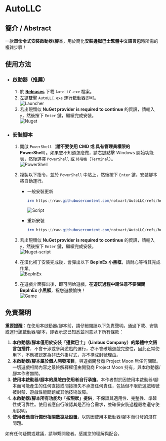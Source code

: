 # AutoLLC

## 簡介 / Abstract

一款**單命令式安裝啟動器/腳本**，用於簡化**安裝邊獄巴士繁體中文語言包**時所需的複雜步驟！

## 使用方法

- ### 啟動器（推薦）

   1. 於 [**Releases**](https://github.com/notxart/AutoLLC/releases/latest) 下載 `AutoLLC.exe` 檔案。
   2. 左鍵雙擊 `AutoLLC.exe` 運行啟動器即可。\
   ![Launcher](https://github.com/user-attachments/assets/e658d2d7-93fa-4842-ab9b-78f7effaaa62)
   3. 若出現類似 **NuGet provider is required to continue** 的資訊，請輸入 `y`，然後按下 `Enter` 鍵，繼續完成安裝。\
   ![Nuget](https://github.com/user-attachments/assets/713a9a53-9617-4af2-bd0f-f22f88240ba6)

- ### 安裝腳本

   1. 開啟 `PowerShell`（**請不要使用 CMD 或 具有管理員權限的 PowerShell**）。如果您不知道怎麼做，請右鍵點擊 Windows 開始功能表，然後選擇 `PowerShell` 或 `終端機`（`Terminal`）。\
   ![PowerShell](https://github.com/user-attachments/assets/8127f94d-ce97-427f-8f39-8ccd18536e24)
   2. 複製以下指令，並於 `PowerShell` 中貼上，然後按下 `Enter` 鍵，安裝腳本將自動運行。

      - 一般安裝更新

         ```PowerShell
         irm https://raw.githubusercontent.com/notxart/AutoLLC/refs/heads/main/src/hant.ps1 | iex
         ```

         ![Script](https://github.com/user-attachments/assets/89f55f7e-b320-493f-b6ef-194fe5cf33f5)

      - 重新安裝

         ```PowerShell
         irm https://raw.githubusercontent.com/notxart/AutoLLC/refs/heads/main/src/hant.ps1 | iex -ArgumentList '-Reinstall'
         ```

   3. 若出現類似 **NuGet provider is required to continue** 的資訊，請輸入 `y`，然後按下 `Enter` 鍵，繼續完成安裝。\
   ![Nuget-script](https://github.com/user-attachments/assets/8ff32bf8-4e79-437b-8a90-0bd06f30c50e)
   4. 在漢化補丁安裝完成後，會彈出以下 **BepInEx 小黑框**，請耐心等待其完成作業。\
   ![BepInEx](https://github.com/user-attachments/assets/896556ff-b53c-4e07-bac8-1e2064025df4)
   5. 在遊戲介面彈出後，即可開始遊戲，**在遊玩過程中請注意不要關閉 BepInEx 小黑框**，祝您遊戲愉快！\
   ![Game](https://github.com/user-attachments/assets/211f39eb-9a89-4133-ae83-4533d7ef7147)

## 免責聲明

**重要提醒**：在使用本啟動器/腳本前，請仔細閱讀以下免責聲明。通過下載、安裝或運行該啟動器/腳本，即表示您已知悉並同意以下所有條款：

1. **本啟動器/腳本僅用於安裝「邊獄巴士」（Limbus Company）的繁體中文語言包插件**，不會干涉或參與遊戲的運行，亦不會破壞遊戲完整性，因此正常使用下，不應被認定為非法外掛程式，亦不構成封號理由。
2. **本啟動器/腳本屬於個人開發項目**，與遊戲開發商 Project Moon 無任何關聯。一切遊戲相關內容之最終解釋權僅由開發商 Project Moon 持有，與本啟動器/腳本作者無關。
3. **使用本啟動器/腳本的風險由使用者自行承擔**。本作者對於因使用本啟動器/腳本而可能產生的任何直接或間接損失不承擔任何責任，包括但不限於遊戲帳號被封禁、遊戲性能問題或其他技術故障。
4. **本啟動器/腳本所有功能均「按現狀」提供**，不保證其適用性、完整性、準確性或可靠性。使用者應自行確認其是否符合需求，並確保安裝過程嚴格遵守使用說明。
5. **使用者應自行備份相關數據及設置**，以防因使用本啟動器/腳本而引發的潛在問題。

如有任何疑問或建議，請聯繫開發者。感謝您的理解與配合。
